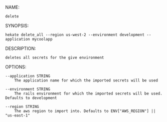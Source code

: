 NAME:

    delete

  SYNOPSIS:

    hekate delete_all --region us-west-2 --environment development --application mycoolapp

  DESCRIPTION:

    deletes all secrets for the give environment

  OPTIONS:
        
    --application STRING 
        The application name for which the imported secrets will be used
        
    --environment STRING 
        The rails environment for which the imported secrets will be used. Defaults to development
        
    --region STRING 
        The aws region to import into. Defaults to ENV["AWS_REGION"] || "us-east-1"

